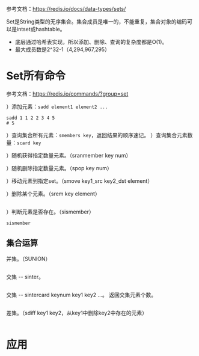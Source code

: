 
参考文档：https://redis.io/docs/data-types/sets/

Set是String类型的无序集合。集合成员是唯一的，不能重复，集合对象的编码可以是intset或hashtable。

- 底层通过哈希表实现，所以添加、删除、查询的复杂度都是O(1)。
- 最大成员数是2^32-1（4,294,967,295）

# Set所有命令

参考文档：https://redis.io/commands/?group=set

）添加元素：`sadd element1 element2 ...`
```redis
sadd 1 1 2 2 3 4 5 
# 5
```

）查询集合所有元素：`smembers key`，返回结果的顺序速记。
）查询集合元素数量：`scard key`

）随机获得指定数量元素。（sranmember key num）

）随机删除指定数量元素。（spop key num）

）移动元素到指定set。（smove key1_src key2_dst element） 



）删除某个元素。（srem key element）
```redis

```
）判断元素是否存在。（sismember）
```redis
sismember 
```

## 集合运算

并集。（SUNION）
```redis

```
交集 -- sinter。
```redis

```
交集 -- sintercard keynum key1 key2 ...。
返回交集元素个数。
```redis

```
差集。（sdiff key1 key2，从key1中删除key2中存在的元素）
```redis

```

# 应用